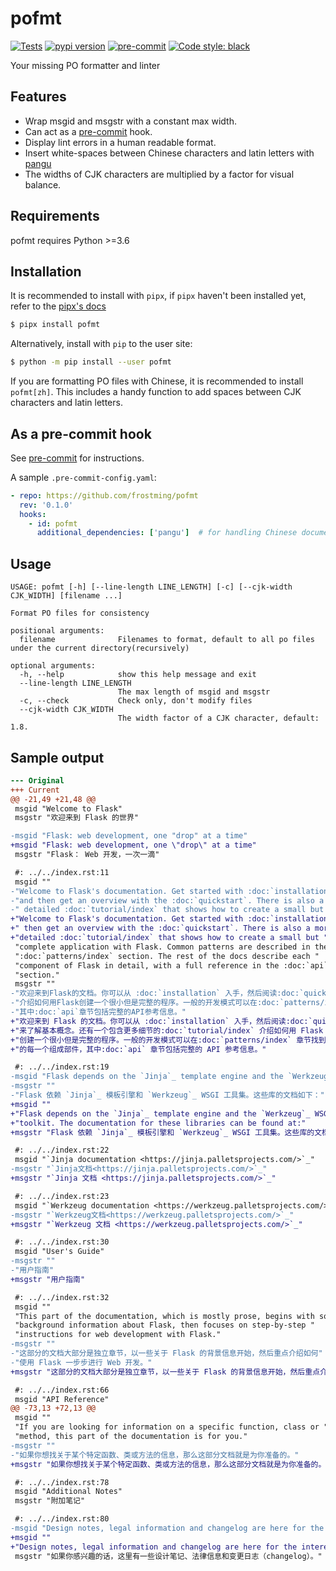 # pofmt

[![Tests](https://github.com/frostming/pofmt/workflows/Tests/badge.svg)](https://github.com/frostming/pofmt/actions?query=workflow%3Aci)
[![pypi version](https://img.shields.io/pypi/v/pofmt.svg)](https://pypi.org/project/pofmt/)
[![pre-commit](https://img.shields.io/badge/pre--commit-enabled-brightgreen?logo=pre-commit&logoColor=white)](https://github.com/pre-commit/pre-commit)
[![Code style: black](https://img.shields.io/badge/code%20style-black-000000.svg)](https://github.com/psf/black)

Your missing PO formatter and linter

## Features

- Wrap msgid and msgstr with a constant max width.
- Can act as a [pre-commit](https://pre-commit.com/) hook.
- Display lint errors in a human readable format.
- Insert white-spaces between Chinese characters and latin letters with [pangu](https://github.com/vinta/pangu.py)
- The widths of CJK characters are multiplied by a factor for visual balance.

## Requirements

pofmt requires Python >=3.6

## Installation

It is recommended to install with `pipx`, if `pipx` haven't been installed yet, refer to the [pipx's docs](https://github.com/pipxproject/pipx)

```bash
$ pipx install pofmt
```

Alternatively, install with `pip` to the user site:

```bash
$ python -m pip install --user pofmt
```

If you are formatting PO files with Chinese, it is recommended to install `pofmt[zh]`. This includes
a handy function to add spaces between CJK characters and latin letters.

## As a pre-commit hook

See [pre-commit](https://pre-commit.com/) for instructions.

A sample `.pre-commit-config.yaml`:

```yaml
- repo: https://github.com/frostming/pofmt
  rev: '0.1.0'
  hooks:
    - id: pofmt
      additional_dependencies: ['pangu']  # for handling Chinese documents
```

## Usage

```
USAGE: pofmt [-h] [--line-length LINE_LENGTH] [-c] [--cjk-width CJK_WIDTH] [filename ...]

Format PO files for consistency

positional arguments:
  filename              Filenames to format, default to all po files under the current directory(recursively)

optional arguments:
  -h, --help            show this help message and exit
  --line-length LINE_LENGTH
                        The max length of msgid and msgstr
  -c, --check           Check only, don't modify files
  --cjk-width CJK_WIDTH
                        The width factor of a CJK character, default: 1.8.
```

## Sample output

```diff
--- Original
+++ Current
@@ -21,49 +21,48 @@
 msgid "Welcome to Flask"
 msgstr "欢迎来到 Flask 的世界"

-msgid "Flask: web development, one "drop" at a time"
+msgid "Flask: web development, one \"drop\" at a time"
 msgstr "Flask： Web 开发，一次一滴"

 #: ../../index.rst:11
 msgid ""
-"Welcome to Flask's documentation. Get started with :doc:`installation` "
-"and then get an overview with the :doc:`quickstart`. There is also a more"
-" detailed :doc:`tutorial/index` that shows how to create a small but "
+"Welcome to Flask's documentation. Get started with :doc:`installation` and"
+" then get an overview with the :doc:`quickstart`. There is also a more "
+"detailed :doc:`tutorial/index` that shows how to create a small but "
 "complete application with Flask. Common patterns are described in the "
 ":doc:`patterns/index` section. The rest of the docs describe each "
 "component of Flask in detail, with a full reference in the :doc:`api` "
 "section."
 msgstr ""
-"欢迎来到Flask的文档。你可以从 :doc:`installation` 入手，然后阅读:doc:`quickstart`来了解基本概念。还有一个包含更多细节的:doc:`tutorial/index`"
-"介绍如何用Flask创建一个很小但是完整的程序。一般的开发模式可以在:doc:`patterns/index`章节找到。剩下的文档详细的介绍了Flask的每一个组成部件，"
-"其中:doc:`api`章节包括完整的API参考信息。"
+"欢迎来到 Flask 的文档。你可以从 :doc:`installation` 入手，然后阅读:doc:`quickstart` "
+"来了解基本概念。还有一个包含更多细节的:doc:`tutorial/index` 介绍如何用 Flask "
+"创建一个很小但是完整的程序。一般的开发模式可以在:doc:`patterns/index` 章节找到。剩下的文档详细的介绍了 Flask "
+"的每一个组成部件，其中:doc:`api` 章节包括完整的 API 参考信息。"

 #: ../../index.rst:19
-msgid "Flask depends on the `Jinja`_ template engine and the `Werkzeug`_ WSGI toolkit. The documentation for these libraries can be found at:"
-msgstr ""
-"Flask 依赖 `Jinja`_ 模板引擎和 `Werkzeug`_ WSGI 工具集。这些库的文档如下："
+msgid ""
+"Flask depends on the `Jinja`_ template engine and the `Werkzeug`_ WSGI "
+"toolkit. The documentation for these libraries can be found at:"
+msgstr "Flask 依赖 `Jinja`_ 模板引擎和 `Werkzeug`_ WSGI 工具集。这些库的文档如下："

 #: ../../index.rst:22
 msgid "`Jinja documentation <https://jinja.palletsprojects.com/>`_"
-msgstr "`Jinja文档<https://jinja.palletsprojects.com/>`_"
+msgstr "`Jinja 文档 <https://jinja.palletsprojects.com/>`_"

 #: ../../index.rst:23
 msgid "`Werkzeug documentation <https://werkzeug.palletsprojects.com/>`_"
-msgstr "`Werkzeug文档<https://werkzeug.palletsprojects.com/>`_"
+msgstr "`Werkzeug 文档 <https://werkzeug.palletsprojects.com/>`_"

 #: ../../index.rst:30
 msgid "User's Guide"
-msgstr ""
-"用户指南"
+msgstr "用户指南"

 #: ../../index.rst:32
 msgid ""
 "This part of the documentation, which is mostly prose, begins with some "
 "background information about Flask, then focuses on step-by-step "
 "instructions for web development with Flask."
-msgstr ""
-"这部分的文档大部分是独立章节，以一些关于 Flask 的背景信息开始，然后重点介绍如何"
-"使用 Flask 一步步进行 Web 开发。"
+msgstr "这部分的文档大部分是独立章节，以一些关于 Flask 的背景信息开始，然后重点介绍如何使用 Flask 一步步进行 Web 开发。"

 #: ../../index.rst:66
 msgid "API Reference"
@@ -73,13 +72,13 @@
 msgid ""
 "If you are looking for information on a specific function, class or "
 "method, this part of the documentation is for you."
-msgstr ""
-"如果你想找关于某个特定函数、类或方法的信息，那么这部分文档就是为你准备的。"
+msgstr "如果你想找关于某个特定函数、类或方法的信息，那么这部分文档就是为你准备的。"

 #: ../../index.rst:78
 msgid "Additional Notes"
 msgstr "附加笔记"

 #: ../../index.rst:80
-msgid "Design notes, legal information and changelog are here for the interested."
+msgid ""
+"Design notes, legal information and changelog are here for the interested."
 msgstr "如果你感兴趣的话，这里有一些设计笔记、法律信息和变更日志（changelog）。"
```
